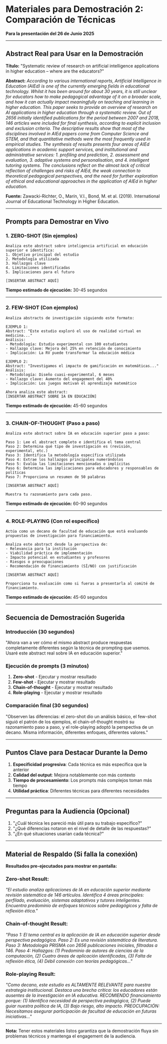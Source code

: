 # Materiales para Demostración 2: Comparación de Técnicas
**Para la presentación del 26 de Junio 2025**

---

## Abstract Real para Usar en la Demostración

**Título:** "Systematic review of research on artificial intelligence applications in higher education – where are the educators?"

**Abstract:**
*According to various international reports, Artificial Intelligence in Education (AIEd) is one of the currently emerging fields in educational technology. Whilst it has been around for about 30 years, it is still unclear for educators how to make pedagogical advantage of it on a broader scale, and how it can actually impact meaningfully on teaching and learning in higher education. This paper seeks to provide an overview of research on AI applications in higher education through a systematic review. Out of 2656 initially identified publications for the period between 2007 and 2018, 146 articles were included for final synthesis, according to explicit inclusion and exclusion criteria. The descriptive results show that most of the disciplines involved in AIEd papers come from Computer Science and STEM, and that quantitative methods were the most frequently used in empirical studies. The synthesis of results presents four areas of AIEd applications in academic support services, and institutional and administrative services: 1. profiling and prediction, 2. assessment and evaluation, 3. adaptive systems and personalisation, and 4. intelligent tutoring systems. The conclusions reflect on the almost lack of critical reflection of challenges and risks of AIEd, the weak connection to theoretical pedagogical perspectives, and the need for further exploration of ethical and educational approaches in the application of AIEd in higher education.*

**Fuente:** Zawacki-Richter, O., Marín, V.I., Bond, M. et al. (2019). International Journal of Educational Technology in Higher Education.

---

## Prompts para Demostrar en Vivo

### 1. ZERO-SHOT (Sin ejemplos)

```
Analiza este abstract sobre inteligencia artificial en educación superior e identifica:
1. Objetivo principal del estudio
2. Metodología utilizada
3. Hallazgos clave
4. Limitaciones identificadas
5. Implicaciones para el futuro

[INSERTAR ABSTRACT AQUÍ]
```

**Tiempo estimado de ejecución:** 30-45 segundos

---

### 2. FEW-SHOT (Con ejemplos)

```
Analiza abstracts de investigación siguiendo este formato:

EJEMPLO 1:
Abstract: "Este estudio exploró el uso de realidad virtual en medicina..."
Análisis:
- Metodología: Estudio experimental con 100 estudiantes
- Hallazgo clave: Mejora del 25% en retención de conocimiento
- Implicación: La RV puede transformar la educación médica

EJEMPLO 2:
Abstract: "Investigamos el impacto de gamificación en matemáticas..."
Análisis:
- Metodología: Diseño cuasi-experimental, 6 meses
- Hallazgo clave: Aumento del engagement del 40%
- Implicación: Los juegos motivan el aprendizaje matemático

Ahora analiza este abstract:
[INSERTAR ABSTRACT SOBRE IA EN EDUCACIÓN]
```

**Tiempo estimado de ejecución:** 45-60 segundos

---

### 3. CHAIN-OF-THOUGHT (Paso a paso)

```
Analiza este abstract sobre IA en educación superior paso a paso:

Paso 1: Lee el abstract completo e identifica el tema central
Paso 2: Determina qué tipo de investigación es (revisión, experimental, etc.)
Paso 3: Identifica la metodología específica utilizada
Paso 4: Extrae los hallazgos principales numerándolos
Paso 5: Evalúa las limitaciones mencionadas o implícitas
Paso 6: Determina las implicaciones para educadores y responsables de políticas
Paso 7: Proporciona un resumen de 50 palabras

[INSERTAR ABSTRACT AQUÍ]

Muestra tu razonamiento para cada paso.
```

**Tiempo estimado de ejecución:** 60-90 segundos

---

### 4. ROLE-PLAYING (Con rol específico)

```
Actúa como un decano de facultad de educación que está evaluando propuestas de investigación para financiamiento.

Analiza este abstract desde la perspectiva de:
- Relevancia para la institución
- Viabilidad práctica de implementación
- Impacto potencial en estudiantes y profesores
- Riesgos o preocupaciones
- Recomendación de financiamiento (SÍ/NO) con justificación

[INSERTAR ABSTRACT AQUÍ]

Proporciona tu evaluación como si fueras a presentarla al comité de financiamiento.
```

**Tiempo estimado de ejecución:** 45-60 segundos

---

## Secuencia de Demostración Sugerida

### **Introducción (30 segundos)**
"Ahora van a ver cómo el mismo abstract produce respuestas completamente diferentes según la técnica de prompting que usemos. Usaré este abstract real sobre IA en educación superior."

### **Ejecución de prompts (3 minutos)**
1. **Zero-shot** - Ejecutar y mostrar resultado
2. **Few-shot** - Ejecutar y mostrar resultado  
3. **Chain-of-thought** - Ejecutar y mostrar resultado
4. **Role-playing** - Ejecutar y mostrar resultado

### **Comparación final (30 segundos)**
"Observen las diferencias: el zero-shot dio un análisis básico, el few-shot siguió el patrón de los ejemplos, el chain-of-thought mostró su razonamiento paso a paso, y el role-playing adoptó la perspectiva de un decano. Misma información, diferentes enfoques, diferentes valores."

---

## Puntos Clave para Destacar Durante la Demo

1. **Especificidad progresiva**: Cada técnica es más específica que la anterior
2. **Calidad del output**: Mejora notablemente con más contexto
3. **Tiempo de procesamiento**: Los prompts más complejos toman más tiempo
4. **Utilidad práctica**: Diferentes técnicas para diferentes necesidades

---

## Preguntas para la Audiencia (Opcional)

1. "¿Cuál técnica les pareció más útil para su trabajo específico?"
2. "¿Qué diferencias notaron en el nivel de detalle de las respuestas?"
3. "¿En qué situaciones usarían cada técnica?"

---

## Material de Respaldo (Si falla la conexión)

**Resultados pre-ejecutados para mostrar en pantalla:**

### Zero-shot Result:
*"El estudio analiza aplicaciones de IA en educación superior mediante revisión sistemática de 146 artículos. Identifica 4 áreas principales: perfilado, evaluación, sistemas adaptativos y tutores inteligentes. Encuentra predominio de enfoques técnicos sobre pedagógicos y falta de reflexión ética."*

### Chain-of-thought Result:
*"Paso 1: El tema central es la aplicación de IA en educación superior desde perspectiva pedagógica. Paso 2: Es una revisión sistemática de literatura. Paso 3: Metodología PRISMA con 2656 publicaciones iniciales, filtradas a 146. Paso 4: Hallazgos: (1) Predominio de autores de ciencias de la computación, (2) Cuatro áreas de aplicación identificadas, (3) Falta de reflexión ética, (4) Débil conexión con teorías pedagógicas..."*

### Role-playing Result:
*"Como decano, este estudio es ALTAMENTE RELEVANTE para nuestra estrategia institucional. Destaca una brecha crítica: los educadores están ausentes de la investigación en IA educativa. RECOMIENDO financiamiento porque: (1) Identifica necesidad de perspectiva pedagógica, (2) Puede guiar nuestra política de IA, (3) Bajo riesgo, alto impacto. PREOCUPACIÓN: Necesitamos asegurar participación de facultad de educación en futuras iniciativas..."*

---

**Nota:** Tener estos materiales listos garantiza que la demostración fluya sin problemas técnicos y mantenga el engagement de la audiencia.